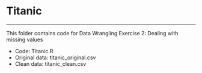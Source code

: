 # Titanic
-------

This folder contains code for Data Wrangling Exercise 2: Dealing with missing values
* Code: Titanic.R
* Original data: titanic_original.csv
* Clean data: titanic_clean.csv
